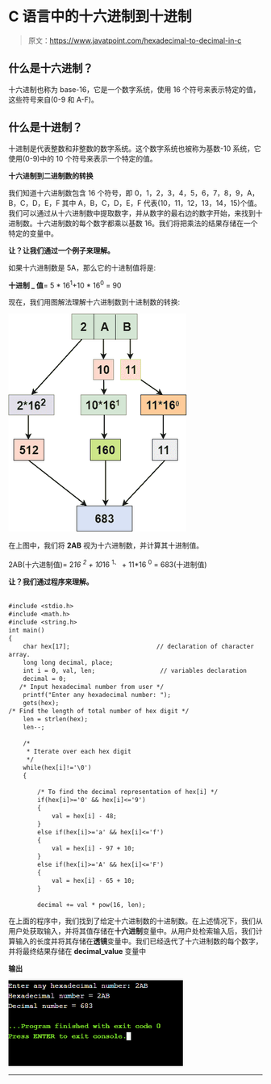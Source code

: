# C 语言中的十六进制到十进制

> 原文：<https://www.javatpoint.com/hexadecimal-to-decimal-in-c>

## 什么是十六进制？

十六进制也称为 base-16，它是一个数字系统，使用 16 个符号来表示特定的值，这些符号来自(0-9 和 A-F)。

## 什么是十进制？

十进制是代表整数和非整数的数字系统。这个数字系统也被称为基数-10 系统，它使用(0-9)中的 10 个符号来表示一个特定的值。

**十六进制到二进制数的转换**

我们知道十六进制数包含 16 个符号，即 0，1，2，3，4，5，6，7，8，9，A，B，C，D，E，F 其中 A，B，C，D，E，F 代表(10，11，12，13，14，15)个值。我们可以通过从十六进制数中提取数字，并从数字的最右边的数字开始，来找到十进制数。十六进制数的每个数字都乘以基数 16。我们将把乘法的结果存储在一个特定的变量中。

**让？让我们通过一个例子来理解。**

如果十六进制数是 5A，那么它的十进制值将是:

**十进制 _ 值**= 5 * 16<sup>1</sup>+10 * 16<sup>0</sup>
= 90

现在，我们用图解法理解十六进制数到十进制数的转换:

![Hexadecimal to Decimal in C](img/a7ef027035045d2e6805517365c88271.png)

在上图中，我们将 **2AB** 视为十六进制数，并计算其十进制值。

2AB(十六进制值)= 2*16 <sup>2</sup> + 10*16 <sup>1、</sup> + 11*16 <sup>0</sup>
= 683(十进制值)

**让？我们通过程序来理解。**

```

#include <stdio.h>
#include <math.h>
#include <string.h>
int main()
{
    char hex[17];                        // declaration of character array.
    long long decimal, place;
    int i = 0, val, len;                  // variables declaration
    decimal = 0;
   /* Input hexadecimal number from user */
    printf("Enter any hexadecimal number: ");
    gets(hex);
/* Find the length of total number of hex digit */
    len = strlen(hex);
    len--;

    /*
     * Iterate over each hex digit
     */
    while(hex[i]!='\0')
    {

        /* To find the decimal representation of hex[i] */
        if(hex[i]>='0' && hex[i]<='9')
        {
            val = hex[i] - 48;
        }
        else if(hex[i]>='a' && hex[i]<='f')
        {
            val = hex[i] - 97 + 10;
        }
        else if(hex[i]>='A' && hex[i]<='F')
        {
            val = hex[i] - 65 + 10;
        }

        decimal += val * pow(16, len);

```

在上面的程序中，我们找到了给定十六进制数的十进制数。在上述情况下，我们从用户处获取输入，并将其值存储在**十六进制**变量中。从用户处检索输入后，我们计算输入的长度并将其存储在**透镜**变量中。我们已经迭代了十六进制数的每个数字，并将最终结果存储在 **decimal_value** 变量中

**输出**

![Hexadecimal to Decimal in C](img/11c35156f3d645a780b63fec778f6656.png)

* * *